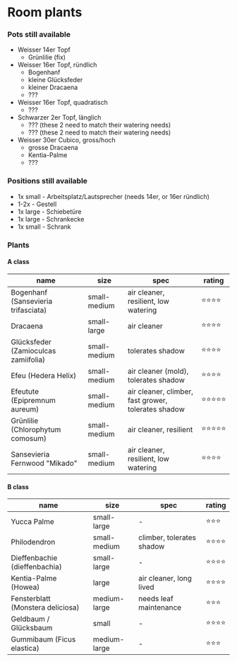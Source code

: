 # Room plants

### Pots still available
- Weisser 14er Topf
  - Grünlilie (fix)
- Weisser 16er Topf, ründlich
  - Bogenhanf
  - kleine Glücksfeder
  - kleiner Dracaena
  - ???
- Weisser 16er Topf, quadratisch
  - ???
- Schwarzer 2er Topf, länglich
  - ???        (these 2 need to match their watering needs)
  - ???        (these 2 need to match their watering needs)
- Weisser 30er Cubico, gross/hoch
  - grosse Dracaena
  - Kentia-Palme
  - ???
    
### Positions still available

- 1x small - Arbeitsplatz/Lautsprecher (needs 14er, or 16er ründlich)
- 1-2x - Gestell
- 1x large - Schiebetüre
- 1x large - Schrankecke
- 1x small - Schrank

### Plants

#### A class

|name|size|spec|rating|
|-|-|-|-|
|Bogenhanf (Sansevieria trifasciata)|small-medium|air cleaner, resilient, low watering|⭐️⭐️⭐️⭐️|
|Dracaena|small-large|air cleaner|⭐️⭐️⭐️⭐️|
|Glücksfeder (Zamioculcas zamiifolia)|small-medium|tolerates shadow|⭐️⭐️⭐️⭐️|
|Efeu (Hedera Helix)|small-medium|air cleaner (mold), tolerates shadow|⭐️⭐️⭐️⭐️|
|Efeutute (Epipremnum aureum)|small-medium|air cleaner, climber, fast grower, tolerates shadow|⭐️⭐️⭐️⭐️⭐️|
|Grünlilie (Chlorophytum comosum)|small-medium|air cleaner, resilient|⭐️⭐️⭐️⭐️⭐️|
|Sansevieria Fernwood "Mikado"|small-medium|air cleaner, resilient, low watering|⭐️⭐️⭐️⭐️|

#### B class

|name|size|spec|rating|
|-|-|-|-|
|Yucca Palme|small-large|-|⭐️⭐️⭐️|
|Philodendron|small-medium|climber, tolerates shadow|⭐️⭐️⭐️⭐️|
|Dieffenbachie (dieffenbachia)|small-large|-|⭐️⭐️⭐️⭐️|
|Kentia-Palme (Howea)|large|air cleaner, long lived|⭐️⭐️⭐️⭐️|
|Fensterblatt (Monstera deliciosa)|medium-large|needs leaf maintenance|⭐️⭐️⭐️|
|Geldbaum / Glücksbaum|small|-|⭐️⭐️⭐️⭐️|
|Gummibaum (Ficus elastica)|medium-large|-|⭐️⭐️⭐️|



